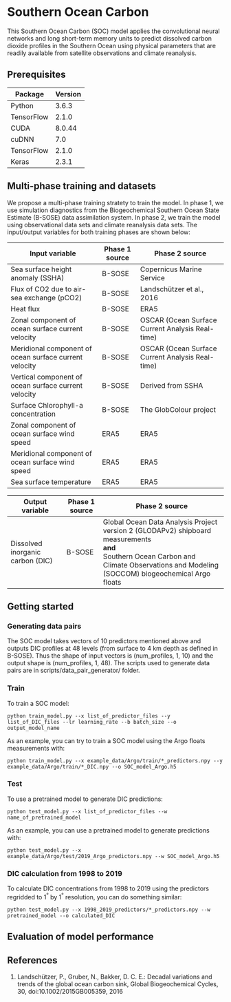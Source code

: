# Southern Ocean Carbon
This Southern Ocean Carbon (SOC) model applies the convolutional neural networks and long short-term memory units to predict dissolved carbon dioxide profiles in the Southern Ocean using physical parameters that are readily available from satellite observations and climate reanalysis.

## Prerequisites
Package     | Version
---------   | -----------
Python      | 3.6.3
TensorFlow  | 2.1.0
CUDA        | 8.0.44
cuDNN       | 7.0
TensorFlow  | 2.1.0
Keras       | 2.3.1

## Multi-phase training and datasets
We propose a multi-phase training stratety to train the model. In phase 1, we use simulation diagnostics from the Biogeochemical Southern Ocean State Estimate (B-SOSE) data assimilation system. In phase 2, we train the model using observational data sets and climate reanalysis data sets. The input/output variables for both training phases are shown below:

Input variable                                          | Phase 1 source      | Phase 2 source
--------------------------------------------------------|---------------------|--------------
Sea surface height anomaly (SSHA)                       | B-SOSE              | Copernicus Marine Service
Flux of CO2 due to air-sea exchange (pCO2)              | B-SOSE              | Landschützer et al., 2016
Heat flux                                               | B-SOSE              | ERA5
Zonal component of ocean surface current velocity       | B-SOSE              | OSCAR (Ocean Surface Current Analysis Real-time)
Meridional component of ocean surface current velocity  | B-SOSE              | OSCAR (Ocean Surface Current Analysis Real-time)
Vertical component of ocean surface current velocity    | B-SOSE              | Derived from SSHA
Surface Chlorophyll-a concentration                     | B-SOSE              | The GlobColour project
Zonal component of ocean surface wind speed             | ERA5                | ERA5
Meridional component of ocean surface wind speed        | ERA5                | ERA5
Sea surface temperature                                 | ERA5                | ERA5


Output variable                                         | Phase 1 source      | Phase 2 source
--------------------------------------------------------|---------------------|--------------
Dissolved inorganic carbon (DIC)                        | B-SOSE              | Global Ocean Data Analysis Project version 2 (GLODAPv2) shipboard measurements<br />**and**<br />Southern Ocean Carbon and Climate Observations and Modeling (SOCCOM) biogeochemical Argo floats

## Getting started
### Generating data pairs
The SOC model takes vectors of 10 predictors mentioned above and outputs DIC profiles at 48 levels (from surface to 4 km depth as defined in B-SOSE). 
Thus the shape of input vectors is (num_profiles, 1, 10) and the output shape is (num_profiles, 1, 48).
The scripts used to generate data pairs are in scripts/data_pair_generator/ folder.

### Train 
To train a SOC model:
```
python train_model.py --x list_of_predictor_files --y list_of_DIC_files --lr learning_rate --b batch_size --o output_model_name
```
As an example, you can try to train a SOC model using the Argo floats measurements with:
```
python train_model.py --x example_data/Argo/train/*_predictors.npy --y example_data/Argo/train/*_DIC.npy --o SOC_model_Argo.h5
```

### Test
To use a pretrained model to generate DIC predictions:
```
python test_model.py --x list_of_predictor_files --w name_of_pretrained_model
```
As an example, you can use a pretrained model to generate predictions with:
```
python test_model.py --x example_data/Argo/test/2019_Argo_predictors.npy --w SOC_model_Argo.h5
```

### DIC calculation from 1998 to 2019
To calculate DIC concentrations from 1998 to 2019 using the predictors regridded to 1<sup>°</sup> by 1<sup>°</sup> resolution, you can do something similar:
```
python test_model.py --x 1998_2019_predictors/*_predictors.npy --w pretrained_model --o calculated_DIC
```

## Evaluation of model performance

## References
1. Landschützer, P., Gruber, N., Bakker, D. C. E.: Decadal variations and trends of the global ocean carbon sink, Global Biogeochemical Cycles, 30, doi:10.1002/2015GB005359, 2016
